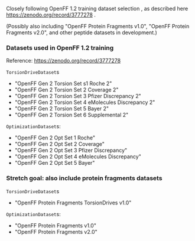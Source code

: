 Closely following OpenFF 1.2 training dataset selection , as described here https://zenodo.org/record/3777278 .

(Possibly also including "OpenFF Protein Fragments v1.0", "OpenFF Protein Fragments v2.0", and other peptide datasets in development.)

### Datasets used in OpenFF 1.2 training

Reference: https://zenodo.org/record/3777278

`TorsionDriveDataset`s
* "OpenFF Gen 2 Torsion Set s1 Roche 2"
* "OpenFF Gen 2 Torsion Set 2 Coverage 2"
* "OpenFF Gen 2 Torsion Set 3 Pfizer Discrepancy 2"
* "OpenFF Gen 2 Torsion Set 4 eMolecules Discrepancy 2"
* "OpenFF Gen 2 Torsion Set 5 Bayer 2"
* "OpenFF Gen 2 Torsion Set 6 Supplemental 2"


`OptimizationDataset`s:
* "OpenFF Gen 2 Opt Set 1 Roche"
* "OpenFF Gen 2 Opt Set 2 Coverage"
* "OpenFF Gen 2 Opt Set 3 Pfizer Discrepancy"
* "OpenFF Gen 2 Opt Set 4 eMolecules Discrepancy"
* "OpenFF Gen 2 Opt Set 5 Bayer"


### Stretch goal: also include protein fragments datasets

`TorsionDriveDataset`s
* "OpenFF Protein Fragments TorsionDrives v1.0"

`OptimizationDataset`s:
* "OpenFF Protein Fragments v1.0"
* "OpenFF Protein Fragments v2.0"
